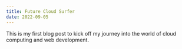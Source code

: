 ```yaml
---
title: Future Cloud Surfer
date: 2022-09-05
---
```

<p> This is my first blog post to kick off my journey into the world of cloud computing and web development.</p> 
